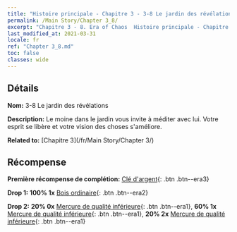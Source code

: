 ```yaml
---
title: "Histoire principale - Chapitre 3 - 3-8 Le jardin des révélations"
permalink: /Main Story/Chapter 3_8/
excerpt: "Chapitre 3 - 8. Era of Chaos  Histoire principale - Chapitre 3_8. 3-8 Le jardin des révélations"
last_modified_at: 2021-03-31
locale: fr
ref: "Chapter 3_8.md"
toc: false
classes: wide
---
```


## Détails

 **Nom:** 3-8 Le jardin des révélations

 **Description:** Le moine dans le jardin vous invite à méditer avec lui. Votre esprit se libère et votre vision des choses s'améliore.

 **Related to:** [Chapitre 3](/fr/Main Story/Chapter 3/)

## Récompense

 **Première récompense de complétion:** [Clé d'argent](/fr/Items/con_693/){: .btn .btn--era3}

 **Drop 1:** **100% 1x** [Bois ordinaire](/fr/Items/mat_7/){: .btn .btn--era2}

 **Drop 2:** **20% 0x** [Mercure de qualité inférieure](/fr/Items/mat_2/){: .btn .btn--era1}, **60% 1x** [Mercure de qualité inférieure](/fr/Items/mat_2/){: .btn .btn--era1}, **20% 2x** [Mercure de qualité inférieure](/fr/Items/mat_2/){: .btn .btn--era1}

